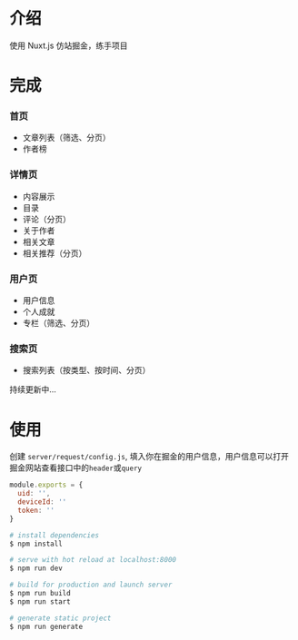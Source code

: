 # 介绍

使用 Nuxt.js 仿站掘金，练手项目

# 完成

### 首页
  * 文章列表（筛选、分页）
  * 作者榜

### 详情页
  * 内容展示
  * 目录
  * 评论（分页）
  * 关于作者
  * 相关文章
  * 相关推荐（分页）

### 用户页
  * 用户信息
  * 个人成就
  * 专栏（筛选、分页）

### 搜索页
  * 搜索列表（按类型、按时间、分页）
 

持续更新中...

# 使用

创建 `server/request/config.js`, 填入你在掘金的用户信息，用户信息可以打开掘金网站查看接口中的`header`或`query`

```js
module.exports = {
  uid: '',
  deviceId: ''
  token: ''
}
```

``` bash
# install dependencies
$ npm install

# serve with hot reload at localhost:8000
$ npm run dev

# build for production and launch server
$ npm run build
$ npm run start

# generate static project
$ npm run generate
```
